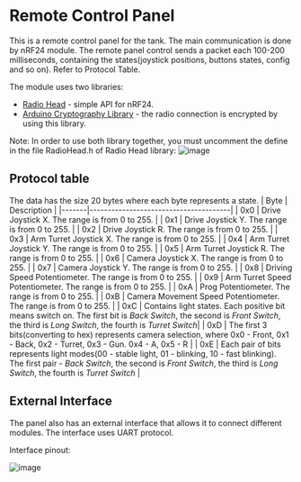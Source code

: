 # Remote Control Panel

This is a remote control panel for the tank. The main communication is done by nRF24 module. The remote panel control sends a packet each 100-200 milliseconds, containing the states(joystick positions, buttons states, config and so on). Refer to Protocol Table.

The module uses two libraries:
* [Radio Head](https://www.airspayce.com/mikem/arduino/RadioHead/index.html) - simple API for nRF24.
* [Arduino Cryptography Library](https://rweather.github.io/arduinolibs/index.html) - the radio connection is encrypted by using this library.

Note: In order to use both library together, you must uncomment the define in the file RadioHead.h of Radio Head library:
![image](https://github.com/AlieksieievYurii/Tank/assets/39415360/ddc2b885-8076-42ce-9455-e1e4e8f61235)

## Protocol table
The data has the size 20 bytes where each byte represents a state.
|  Byte |  Description |
|-------|---------------------------------------|
|  0x0 |  Drive Joystick X. The range is from 0 to 255. |
|  0x1 |  Drive Joystick Y. The range is from 0 to 255. |
|  0x2 |  Drive Joystick R. The range is from 0 to 255. |
|  0x3 |  Arm Turret Joystick X. The range is from 0 to 255. |
|  0x4 |  Arm Turret Joystick Y. The range is from 0 to 255. |
|  0x5 |  Arm Turret Joystick R. The range is from 0 to 255. |
|  0x6 |  Camera Joystick X. The range is from 0 to 255. |
|  0x7 |  Camera Joystick Y. The range is from 0 to 255. |
|  0x8 |  Driving Speed Potentiometer. The range is from 0 to 255. |
|  0x9 |  Arm Turret Speed Potentiometer. The range is from 0 to 255. |
|  0xA |  Prog Potentiometer. The range is from 0 to 255. |
|  0xB |  Camera Movement Speed Potentiometer. The range is from 0 to 255. |
|  0xC |  Contains light states. Each positive bit means switch on. The first bit is _Back Switch_, the second is _Front Switch_, the third is _Long Switch_, the fourth is _Turret Switch_|
|  0xD |  The first 3 bits(converting to hex) represents camera selection, where 0x0 - Front, 0x1 - Back, 0x2 - Turret, 0x3 - Gun. 0x4 - A, 0x5 - R |
|  0xE | Each pair of bits represents light modes(00 - stable light, 01 - blinking, 10 - fast blinking). The first pair - _Back Switch_, the second is _Front Switch_, the third is _Long Switch_, the fourth is _Turret Switch_ |

## External Interface
The panel also has an external interface that allows it to connect different modules. The interface uses UART protocol.

Interface pinout:

![image](https://github.com/AlieksieievYurii/Tank/assets/39415360/212ac611-3172-49ab-b9de-fa17ce52816c)


